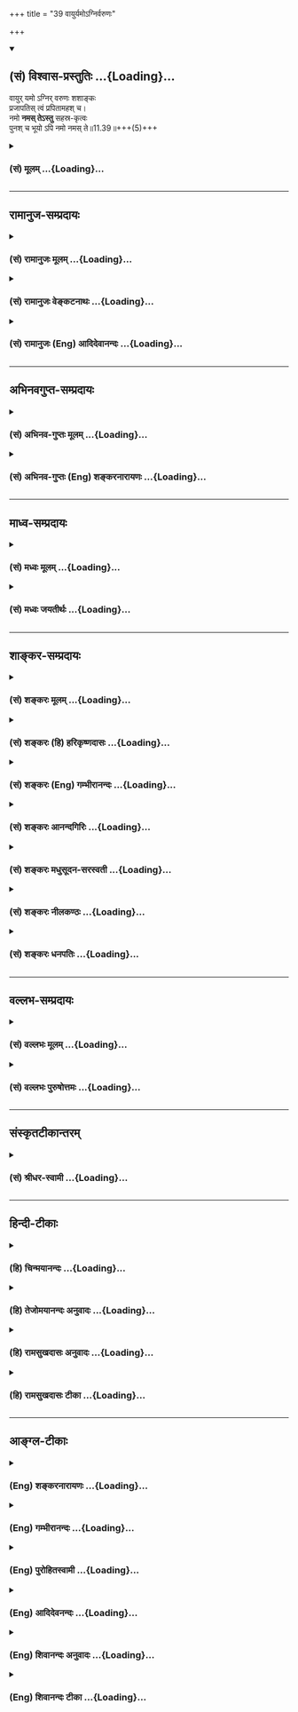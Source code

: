 +++
title = "39 वायुर्यमोऽग्निर्वरुणः"

+++
<div class="js_include" newlevelforh1="2" title="(सं) विश्वास-प्रस्तुतिः" unfilled url="/purANam_vaiShNavam/mahAbhAratam/06-bhIShma-parva/03-bhagavad-gItA-parva/saMskRtam/vishvAsa-prastutiH/11_vishva-rUpa-darshana/39_vAyuryamo-gnirvar.md">
<details open><summary><h2>(सं) विश्वास-प्रस्तुतिः ...{Loading}...</h2></summary>

वायुर् यमो ऽग्निर् वरुणः शशाङ्कः  
प्रजापतिस् त्वं प्रपितामहश् च।  
नमो **नमस् तेऽस्तु** सहस्र-कृत्वः  
पुनश् च भूयो ऽपि नमो नमस् ते॥11.39॥+++(5)+++
</details>
</div>
<div class="js_include collapsed" newlevelforh1="3" title="(सं) मूलम्" unfilled url="/purANam_vaiShNavam/mahAbhAratam/06-bhIShma-parva/03-bhagavad-gItA-parva/saMskRtam/mUlam/11_vishva-rUpa-darshana/39_vAyuryamo-gnirvar.md">
<details><summary><h3>(सं) मूलम् ...{Loading}...</h3></summary>

वायुर्यमोऽग्निर्वरुणः शशाङ्कः  
प्रजापतिस्त्वं प्रपितामहश्च।  
नमो नमस्तेऽस्तु सहस्रकृत्वः  
पुनश्च भूयोऽपि नमो नमस्ते।।11.39।।
</details>
</div>


_________________
## रामानुज-सम्प्रदायः
<div class="js_include collapsed" newlevelforh1="3" title="(सं) रामानुजः मूलम्" unfilled url="/purANam_vaiShNavam/mahAbhAratam/06-bhIShma-parva/03-bhagavad-gItA-parva/saMskRtam/rAmAnujaH/mUlam/11_vishva-rUpa-darshana/39_vAyuryamo-gnirvar.md">
<details><summary><h3>(सं) रामानुजः मूलम् ...{Loading}...</h3></summary>

।।11.39।। सर्वेषां **प्रपितामहः** त्वम् एव; पितामहादयः च। सर्वासां
प्रजानां पितरः प्रजापतयः प्रजापतीनां पिता हिरण्यगर्भः प्रजानां पितामहः;
हिरण्यगर्भस्य अपि पिता त्वं प्रजानां प्रपितामहः पितामहादीनाम् आत्मतया
तत्तच्छब्दवाच्यः त्वम् एव इत्यर्थः। अत्यद्भुताकारं भगवन्तं दृष्ट्वा
हर्षोत्फुल्लनयनः अत्यन्तसाध्वसावनतः सर्वतो नमस्करोति --

</details>
</div>
<div class="js_include collapsed" newlevelforh1="3" title="(सं) रामानुजः वेङ्कटनाथः" unfilled url="/purANam_vaiShNavam/mahAbhAratam/06-bhIShma-parva/03-bhagavad-gItA-parva/saMskRtam/rAmAnujaH/venkaTanAthaH/11_vishva-rUpa-darshana/39_vAyuryamo-gnirvar.md">
<details><summary><h3>(सं) रामानुजः वेङ्कटनाथः ...{Loading}...</h3></summary>

  
  
।।11.39।। इन्द्रं मित्रं वरुणमग्निमाहुरथो दिव्यः स सुपर्णो गरुत्मान्। एकं
सद्विप्रा बहुधा वन्दन्त्यग्निं यमं मातरिश्वानमाहुः
\[ऋक्सं.2।3।22।6तै.ब्रा.3।7।9।3\] तदेवाग्निस्तद्वायुस्तत्सूर्यस्तदु
चन्द्रमाः। तदेव शुक्रममृतं तद्ब्रह्म तदापः स प्रजापतिः \[तै.ना.1।7\]
इत्यादिश्रुत्युपबृंहणाभिप्रायेणत्वया ततं विश्वम् \[11।38\] इति
निर्दिष्टं शरीरात्भावंवायुर्यमोऽग्निः
इत्यादिसामानाधिकरण्यहेतुत्वेनाहअतस्त्वमेवेति।
सम्बन्धिविशेषानुपादानात्प्रपितामहत्वं
सर्वप्रतिसम्बन्धिकमित्यभिप्रायेणाहसर्वेषां प्रपितामहस्त्वमेवेति। चशब्दः
पितामहादिसमुच्चयार्थक इत्यभिप्रयन्नाहपितामहादयश्चेति। सर्वप्रपितामहस्य
कस्यचिदभापेन तच्छरीरकत्वेन प्रपितामहत्वायोगादन्यथा तदाहसर्वासां प्रजानां
पितर इत्यादिना। प्रजापतयः दक्षादयः। चशब्दसमुच्चितपितामहत्वं तु
तच्छरीरकतयेत्याहपितामहादीनामात्मतयेति। नमो नमस्तेऽस्तु इत्यादिनोक्तनमने
विश्वरूपप्रदर्शनप्रकटितपरत्वसौलभ्यानुभवजनितभयहर्षावेव
हेतुरित्यभिप्रायेणाह -- अत्यद्भुताकारमिति।  
  
अनन्तस्य वीर्यमिव वीर्यं यस्येत्यन्यथाप्रतिपत्तिवारणायाहअपरिमितवीर्येति।
अमितशब्दस्याप्रमितपरत्वे शास्त्रादिसिद्धिनिरोधात्अपरिमितपराक्रम
इत्युक्तम्। सर्वं समाप्नोपि इत्यत्राकाशादिवद्व्याप्तिव्युदासाय अन्तः
प्रविष्टः शास्ता जनानां सर्वात्मा \[चित्यु.11।1\]
इत्यादिश्रुत्युक्तात्मत्वपर्यवसितनियमनार्थव्याप्तिर्विवक्षितेत्यभिप्रयन्नाह
-- सर्वमात्मतयेति। पुरुष एवेदं सर्वम्
\[ऋक्सं.8।4।17।2यजुस्सं.31।2\]आत्मैवेदं सर्वं \[छां.उ.7।25।2\]नारायण
एवेदं सर्वम् \[ना.उ.2\]
इत्यादिश्रुतिस्थसर्वशब्दसामानाधिकरण्योपबृंहणायसर्वत एव सर्व इति
पूर्वोक्तसर्वशब्दसामानाधिकरण्यं न बाधाद्यर्थम्; अपितु
शरीरात्मभावनिबन्धनविशिष्टैक्यपरमित्युक्तमित्यभिप्रायेणाह --
यतस्त्वमित्यादि। ,सकलवेदवेदान्ततदुपबृंहणेषु भगवद्वाचिशब्दानां
सर्वचिदचिद्वस्तुवाचिसामान्यविशेषसकलशब्दसामानाधिकरण्यस्यापि शरीरात्मभाव
एव निबन्धनमित्येतत्प्रघट्टफलितमित्यभिप्रायेणाहत्वमक्षरं सदसदित्यादि।

</details>
</div>
<div class="js_include collapsed" newlevelforh1="3" title="(सं) रामानुजः (Eng) आदिदेवानन्दः" unfilled url="/purANam_vaiShNavam/mahAbhAratam/06-bhIShma-parva/03-bhagavad-gItA-parva/saMskRtam/rAmAnujaH/english/AdidevAnandaH/11_vishva-rUpa-darshana/39_vAyuryamo-gnirvar.md">
<details><summary><h3>(सं) रामानुजः (Eng) आदिदेवानन्दः ...{Loading}...</h3></summary>

11.39 You alone are the great-grandsire of all and also grandfather etc.
The Prajapatis are the fathers of all creatures. Hiranyagarbha (Brahma),
the father of the Prajapatis, is the grandsire of all creatures. You,
being the father of even Hiranyagarbha, are great grandfather of all
creatures. You alone are denoted by the several terms by which these
beings are known. Such is the meaning. Beholding the Lord in a most
marvellous form, Arjuna, bent with great awe, saluted Him from all sides
with his eyes widely open from joy.

</details>
</div>


_________________
## अभिनवगुप्त-सम्प्रदायः
<div class="js_include collapsed" newlevelforh1="3" title="(सं) अभिनव-गुप्तः मूलम्" unfilled url="/purANam_vaiShNavam/mahAbhAratam/06-bhIShma-parva/03-bhagavad-gItA-parva/saMskRtam/abhinava-guptaH/mUlam/11_vishva-rUpa-darshana/39_vAyuryamo-gnirvar.md">
<details><summary><h3>(सं) अभिनव-गुप्तः मूलम् ...{Loading}...</h3></summary>

।।11.39।। नमो नम इति। नमोनम इत्यनेन पौनःपुन्यं भक्त्यतिशयाविष्कारकम्।
यदेव भगवता अतिक्रान्ताध्यायैरभ्यधायि स्वस्वरूपम्; तदेव अर्जुनः
प्रत्यक्षोपलम्भविषयापन्नं स्तोत्रद्वारेण प्रकटयति इति तद्व्याख्यानं
केवलं पौनरुक्त्यप्रसङ्गायेति विरम्यते।

</details>
</div>
<div class="js_include collapsed" newlevelforh1="3" title="(सं) अभिनव-गुप्तः (Eng) शङ्करनारायणः" unfilled url="/purANam_vaiShNavam/mahAbhAratam/06-bhIShma-parva/03-bhagavad-gItA-parva/saMskRtam/abhinava-guptaH/english/shankaranArAyaNaH/11_vishva-rUpa-darshana/39_vAyuryamo-gnirvar.md">
<details><summary><h3>(सं) अभिनव-गुप्तः (Eng) शङ्करनारायणः ...{Loading}...</h3></summary>

11.39 See comment under 11.40.

</details>
</div>


_________________
## माध्व-सम्प्रदायः
<div class="js_include collapsed" newlevelforh1="3" title="(सं) मध्वः मूलम्" unfilled url="/purANam_vaiShNavam/mahAbhAratam/06-bhIShma-parva/03-bhagavad-gItA-parva/saMskRtam/madhvaH/mUlam/11_vishva-rUpa-darshana/39_vAyuryamo-gnirvar.md">
<details><summary><h3>(सं) मध्वः मूलम् ...{Loading}...</h3></summary>

।।11.37 -- 11.40।। कथं स्थाने इति तदाह -- कस्मादित्यादिना।
पूर्णश्चासावात्मा चेति महात्मा। आत्मशब्दश्चोक्तो भारते -- यच्चाप्नोति
यदादत्ते यच्चात्ति विषयानिह। यच्चास्य सन्ततो भावस्तस्मादात्मेति भण्यते
इति। तत्परं सदसतः परम्। असच्च सच्चैव च यद्विश्वं सदसतः परम्।
\[म.भा.1।1।23\] इति भारते।

</details>
</div>
<div class="js_include collapsed" newlevelforh1="3" title="(सं) मध्वः जयतीर्थः" unfilled url="/purANam_vaiShNavam/mahAbhAratam/06-bhIShma-parva/03-bhagavad-gItA-parva/saMskRtam/madhvaH/jayatIrthaH/11_vishva-rUpa-darshana/39_vAyuryamo-gnirvar.md">
<details><summary><h3>(सं) मध्वः जयतीर्थः ...{Loading}...</h3></summary>

।।11.37 -- 11.40।। सर्वे नमस्यन्ति \[11।36\] इत्येतद्युक्तमिति
स्वयमेवोक्त्वाकस्माच्च ते न नमेरन् इति विरुद्धं कथं पृच्छति इत्यत आक्षेप
एवायमिति ज्ञापयन् तन्निवर्त्याशङ्काप्रदर्शनपूर्वकमवतारयति -- **कथ**मिति।
इति शङ्कायामिति शेषः तत्तस्या उत्तरम्।
महात्मन्नक्षुद्रचित्तेत्यल्पार्थप्रतीतिनिरासार्थमाह -- **पूर्णश्चे**ति।
आत्मा,जीव इति प्रतीतिं वारयितुमाह -- **आत्मे**ति। उक्तो निरुक्तः।
यद्यस्मात्। आप्नोतेर्मन्। पकारस्य च तकारः। आङ्पूर्वाद्दाञः स एव प्रत्ययः
आकारलोपस्तत्वम्। आङ्पूर्वाददो मन्। तत्वं च। इह देहे। सन्ततो भावो नित्या
सत्ता। आङ्पूर्वात्तनोतेर्ङ्मन्। सदसद्भावात्मकं विश्वं त्वमेवेति
सत्तादिप्रदत्वादेवोच्यते। नत्वन्यथा; तथा सति उत्तरवाक्यविरोधात्; इति
भावेन तत्पठित्वा सप्रमाणकं व्याचष्टे -- **तत्परमिति**।

</details>
</div>


_________________
## शाङ्कर-सम्प्रदायः
<div class="js_include collapsed" newlevelforh1="3" title="(सं) शङ्करः मूलम्" unfilled url="/purANam_vaiShNavam/mahAbhAratam/06-bhIShma-parva/03-bhagavad-gItA-parva/saMskRtam/shankaraH/mUlam/11_vishva-rUpa-darshana/39_vAyuryamo-gnirvar.md">
<details><summary><h3>(सं) शङ्करः मूलम् ...{Loading}...</h3></summary>

।।11.39।। --,**वायुः** त्वं **यम**श्च **अग्निः वरुणः** अपां पतिः
**शशाङ्कः** चन्द्रमाः **प्रजापतिः** **त्वं** कश्यपादिः **प्रपितामहश्च**
पितामहस्यापि पिता प्रपितामहः; ब्रह्मणोऽपि पिता इत्यर्थः। **नमो नमः ते**
तुभ्यम् **अस्तु सहस्रकृत्वः। पुनश्च भूयोऽपि नमो नमः ते।** बहुशो
नमस्कारक्रियाभ्यासावृत्तिगणनं कृत्वसुचा उच्यते। पुनश्च भूयोऽपि इति
श्रद्धाभक्त्यतिशयात् अपरितोषम् आत्मनः दर्शयति।। तथा --,

</details>
</div>
<div class="js_include collapsed" newlevelforh1="3" title="(सं) शङ्करः (हि) हरिकृष्णदासः" unfilled url="/purANam_vaiShNavam/mahAbhAratam/06-bhIShma-parva/03-bhagavad-gItA-parva/saMskRtam/shankaraH/hindI/harikRShNadAsaH/11_vishva-rUpa-darshana/39_vAyuryamo-gnirvar.md">
<details><summary><h3>(सं) शङ्करः (हि) हरिकृष्णदासः ...{Loading}...</h3></summary>

।।11.39।। तथा --, आप ही वायु; यम; अग्नि; जलके राजा वरुण; चन्द्रमा और
कश्यपादि प्रजापति हैं और आप ही पितामहके भी पिता प्रपितामह हैं अर्थात्
ब्रह्माके भी पिता हैं। आपको हजारों बार नमस्कार हो; नमस्कार हो फिर भी
बारंबार आपको नमस्कार हो; नमस्कार हो। सहस्र शब्दसे कृत्वसुच् प्रत्यय कर
देनेसे अनेकोंबार नमस्कार क्रियाके अभ्यास और आवृत्तिकी गणनाका प्रतिपादन
हो जाता है परंतु फिर भी पुनश्च भूयोऽपि इन शब्दोंसे अर्जुन अतिशय श्रद्धा
और भक्तिके कारण नमस्कार करताकरता मैं तृप्त नहीं हुआ हूँ ऐसा अपना भाव
दिखलाता है।  
  
,

</details>
</div>
<div class="js_include collapsed" newlevelforh1="3" title="(सं) शङ्करः (Eng) गम्भीरानन्दः" unfilled url="/purANam_vaiShNavam/mahAbhAratam/06-bhIShma-parva/03-bhagavad-gItA-parva/saMskRtam/shankaraH/english/gambhIrAnandaH/11_vishva-rUpa-darshana/39_vAyuryamo-gnirvar.md">
<details><summary><h3>(सं) शङ्करः (Eng) गम्भीरानन्दः ...{Loading}...</h3></summary>

11.39 You are vayuh, Air; yamah, Death; and agnih, Fire; varunah, the
god of the waters; sasankah, the moon; prajapatih, the Lord of the
creatures- Kasyapa and others \[See note on p.2.-Tr.\]; and
pra-pitamahah, the Great-grandfather, i.e. the Father ever of Brahma
(Hiranyagarbha). Namo, salutations; namah, salutation; astu, be; te, to
You; sahasra-krtvah, a thousand times. Punah ca bhuyah api namo te,
salutation to You again and again; namah, salutation! The suffix
krtvasuc (after sahasra) indicates performance and repetition of the act
of salutation a number of times. The words punah ca bhuyah api (again
and again) indicate his own dissatisfaction \[Dissatisfaction with only
a few salutations.\] owing to abundance of reverence and devotion. So
also,

</details>
</div>
<div class="js_include collapsed" newlevelforh1="3" title="(सं) शङ्करः आनन्दगिरिः" unfilled url="/purANam_vaiShNavam/mahAbhAratam/06-bhIShma-parva/03-bhagavad-gItA-parva/saMskRtam/shankaraH/AnandagiriH/11_vishva-rUpa-darshana/39_vAyuryamo-gnirvar.md">
<details><summary><h3>(सं) शङ्करः आनन्दगिरिः ...{Loading}...</h3></summary>

।।11.39।। तस्य सर्वात्मत्वे हेत्वन्तरमाह -- **किञ्चेति।**
कश्यपादिरित्यादिशब्देन विराड्दक्षादयो गृह्यन्ते। पितामहो ब्रह्मा तस्य
पिता सूत्रात्मान्तर्यामी चेत्याह -- **ब्रह्मणोऽपीति।**
सर्वदेवतास्त्वमेवेत्युक्ते फलितमाह -- **नम इति।** सहस्रकृत्व इति
कृत्वसुचो विवक्षितमर्थमाह -- **बहुश इति।** पुनरुक्तितात्पर्यमाह --
**पुनश्चेति।** श्रद्धाभक्त्योरतिशयात्कृतेऽपि नमस्कारे परितोषाभावो
बुद्धेरात्मनोऽलंप्रत्ययराहित्यं तद्दर्शनार्थं पुनरुक्तिरित्यर्थः।

</details>
</div>
<div class="js_include collapsed" newlevelforh1="3" title="(सं) शङ्करः मधुसूदन-सरस्वती" unfilled url="/purANam_vaiShNavam/mahAbhAratam/06-bhIShma-parva/03-bhagavad-gItA-parva/saMskRtam/shankaraH/madhusUdana-sarasvatI/11_vishva-rUpa-darshana/39_vAyuryamo-gnirvar.md">
<details><summary><h3>(सं) शङ्करः मधुसूदन-सरस्वती ...{Loading}...</h3></summary>

।।11.39।। वायुरिति। वायुर्यमोऽग्निर्वरुणः शशाङ्कः।
सूर्यादीनामप्युपलक्षणमेतत्। प्रजापतिर्विराट् हिरण्यगर्भश्च। प्रपितामहश्च
पितामहस्य हिरण्यगर्भस्यापि पिता च त्वम्। यस्मादेवं
सर्वदेवात्मकत्वात्त्वमेव सर्वैर्नमस्कार्योसि तस्मान्ममापि वराकस्य नमो
नमस्ते तुभ्यमस्तु सहस्रकृत्वः। पुनश्च भूयोपि पुनरपि नमो नमस्ते।
भक्तिश्रद्धातिशयेन नमस्कारेष्वलंप्रत्ययाभावोऽनया नमस्कारवृत्त्या
सूच्यते।

</details>
</div>
<div class="js_include collapsed" newlevelforh1="3" title="(सं) शङ्करः नीलकण्ठः" unfilled url="/purANam_vaiShNavam/mahAbhAratam/06-bhIShma-parva/03-bhagavad-gItA-parva/saMskRtam/shankaraH/nIlakaNThaH/11_vishva-rUpa-darshana/39_vAyuryamo-gnirvar.md">
<details><summary><h3>(सं) शङ्करः नीलकण्ठः ...{Loading}...</h3></summary>

।।11.39।। सर्वदेवतात्मत्वेन स्तौति -- **वायुरिति।**
प्रजापतिर्दक्षादिश्चतुर्मुखो वा। प्रपितामहश्चतुर्मुखपिता।

</details>
</div>
<div class="js_include collapsed" newlevelforh1="3" title="(सं) शङ्करः धनपतिः" unfilled url="/purANam_vaiShNavam/mahAbhAratam/06-bhIShma-parva/03-bhagavad-gItA-parva/saMskRtam/shankaraH/dhanapatiH/11_vishva-rUpa-darshana/39_vAyuryamo-gnirvar.md">
<details><summary><h3>(सं) शङ्करः धनपतिः ...{Loading}...</h3></summary>

।।11.39।। किंच वाय्वादिस्त्वं शशाङ्कश्चन्द्रः प्रजापतिः
कश्यादिर्हिरण्यगर्भान्तः पितामहस्य हिरण्यगर्भस्यापि पिता। तथाचइन्द्रं
मित्रं वरुणमग्निमाहुरथो दिव्यः स सुपर्णो गरुत्मान्। एकं सद्विप्रा बहुधा
वदन्त्यग्निं यमं मातरिश्वानमाहुः इत्यादिमन्त्रब्राह्मणवादाः। यत
एतादृशस्त्वं जगदुत्पत्त्यादिकर्ता सर्वेश्वरः सर्वज्ञः सर्वगम्यः
सर्वात्माऽपरिच्छिन्नः सर्वनमस्कार्योऽपरिमितनमस्करोणापि मम
तृप्तिर्नास्तीत्याशयेनाह -- नमोनमस्त इत्यादिना।

</details>
</div>


_________________
## वल्लभ-सम्प्रदायः
<div class="js_include collapsed" newlevelforh1="3" title="(सं) वल्लभः मूलम्" unfilled url="/purANam_vaiShNavam/mahAbhAratam/06-bhIShma-parva/03-bhagavad-gItA-parva/saMskRtam/vallabhaH/mUlam/11_vishva-rUpa-darshana/39_vAyuryamo-gnirvar.md">
<details><summary><h3>(सं) वल्लभः मूलम् ...{Loading}...</h3></summary>

।।11.39।। वायुर्यम इति सर्वरूपत्वेऽप्येकस्याव्ययत्वमित्यैश्वर्यं वैराग्यं
वा अतस्ते सहस्रकृत्वो नमो नम इति सभयं प्रणमति।

</details>
</div>
<div class="js_include collapsed" newlevelforh1="3" title="(सं) वल्लभः पुरुषोत्तमः" unfilled url="/purANam_vaiShNavam/mahAbhAratam/06-bhIShma-parva/03-bhagavad-gItA-parva/saMskRtam/vallabhaH/puruShottamaH/11_vishva-rUpa-darshana/39_vAyuryamo-gnirvar.md">
<details><summary><h3>(सं) वल्लभः पुरुषोत्तमः ...{Loading}...</h3></summary>

  
  
।।11.39।। वायुरिति। वायुः सर्वप्रेरकः सर्वप्राणरूपः; यमः सर्वनियमनः;
अग्निः सर्वाधारः वरुणः जलाधिपः सर्वरसपूरकः; शशाङ्कः सर्वानन्दकरः;
प्रजापतिः सर्वोत्पादकः। च पुनः प्रपितामहः ब्रह्मणोऽपि पिता अतः
सर्वरूपस्त्वं तस्मात् पूर्वोक्ताः कथं तुभ्यं न नमस्कुर्युः। अतः
सर्वरूपत्वादाधिदैविकत्वात् त्वमेव नमस्यः। अतोऽहमपि नमस्करोमि सहस्रकृत्वः
सहस्रशः ते तुभ्यं नमो नमोऽस्तु। अस्त्वितिपदेन त्वमङ्गीकुर्विति
ज्ञापितम्। पुनश्चाङ्गीकारानन्तरमपि भूयः वारंवारं ते नमो नमः
करोमीत्यर्थः।  
  

</details>
</div>


_________________
## संस्कृतटीकान्तरम्
<div class="js_include collapsed" newlevelforh1="3" title="(सं) श्रीधर-स्वामी" unfilled url="/purANam_vaiShNavam/mahAbhAratam/06-bhIShma-parva/03-bhagavad-gItA-parva/saMskRtam/shrIdhara-svAmI/11_vishva-rUpa-darshana/39_vAyuryamo-gnirvar.md">
<details><summary><h3>(सं) श्रीधर-स्वामी ...{Loading}...</h3></summary>

।।11.39।। इतश्च त्वमेव सर्वैर्नमस्कार्यः सर्वदेवात्मकत्वादिति
स्तुवन्स्वयमपि नमस्करोति **-- वायुरिति।** वाय्वादिरूपस्त्वमिति
सर्वदेवतात्मकत्वोपलक्षणार्थमुक्तम्। प्रजापतिः पितामहस्तस्यापि
जनकत्वात्प्रपितामहस्त्वम्। अतस्ते तुभ्यं सहस्रकृत्वः सहस्रशो नमोऽस्तु।
भूयोपि पुनरपि सहस्रकृत्वो नमो नम इति भक्तिश्रद्धाभरातिरेकेण नमस्कारेषु
तृप्तिमनधिगच्छन्बहुशः प्रणमति।

</details>
</div>


_________________
## हिन्दी-टीकाः
<div class="js_include collapsed" newlevelforh1="3" title="(हि) चिन्मयानन्दः" unfilled url="/purANam_vaiShNavam/mahAbhAratam/06-bhIShma-parva/03-bhagavad-gItA-parva/hindI/chinmayAnandaH/11_vishva-rUpa-darshana/39_vAyuryamo-gnirvar.md">
<details><summary><h3>(हि) चिन्मयानन्दः ...{Loading}...</h3></summary>

।।11.39।। अब तक अर्जुन भगवान् श्रीकृष्ण के पर; अक्षर और निर्गुण स्वरूप
का स्तुतिगान कर रहा था। एक उपासक के मन में यह प्रश्न आ सकता है कि इस
सर्वातीत निर्गुण स्वरूप सत्य का उसके अपने इष्ट देवता (उपास्य) के साथ
निश्चित रूप से क्या सम्बन्ध है। प्राचीनकाल में प्राय प्राकृतिक शक्तियों
के अधिष्ठातृ देवताओं की श्रद्धापूर्वक आराधना; प्रार्थना और उपासना की
जाती थी। वेदकालीन साधकगण अन्तकरण की शुद्धि तथा एकाग्रता के लिए जिन
देवताओं की उपासना करते थे; उनमें प्रमुख वायु; यम; अग्नि; वरुण (जल का
देवता); शशांङ्क (चन्द्रमा) और सृष्टिकर्ता प्रजापति। इन देवताओं का आह्वान
स्त्रोतगान; पूजा तथा यज्ञयागादि के द्वारा किया जाता था। उस काल के
शिक्षित वर्ग के लोगों के मन को भी ईश्वर के यही रूप इष्ट थे। प्राय
सर्वत्र; लोग साधन को ही साध्य (लक्ष्य) समझने की गलती करते हैं। परन्तु;
यहाँ अर्जुन प्रामाणिक ज्ञान के आधार पर यह दर्शाता है कि वस्तुत अनन्त
तत्त्व ही समस्त देवताओं का मूल स्वरूप है। तथापि उस अनन्त को अर्जुन
भगवान् श्रीकृष्ण के रूप में देखता है। वेदान्त का यह सिद्धांत है कि एक ही
परमात्मा विविध उपाधियों के द्वारा व्यक्त होकर इन देवताओं के रूप में
प्राप्त होता है। वर्तमान काल में भी भक्तगण अपने इष्ट देवता के रूप में
परमेश्वर का आह्वान कर अपने इष्ट को ही देवाधिदेव कहते हैं। इस देवेश को ही
अर्जुन प्रणाम करता है।

</details>
</div>
<div class="js_include collapsed" newlevelforh1="3" title="(हि) तेजोमयानन्दः अनुवादः" unfilled url="/purANam_vaiShNavam/mahAbhAratam/06-bhIShma-parva/03-bhagavad-gItA-parva/hindI/tejomayAnandaH/anuvAdaH/11_vishva-rUpa-darshana/39_vAyuryamo-gnirvar.md">
<details><summary><h3>(हि) तेजोमयानन्दः अनुवादः ...{Loading}...</h3></summary>

।।11.39।। आप वायु, यम, अग्नि, वरुण, चन्द्रमा, प्रजापति (ब्रह्मा) और
प्रपितामह (ब्रह्मा के भी कारण) हैं; आपके लिए सहस्र बार नमस्कार, नमस्कार
है, पुनः आपको बारम्बार नमस्कार, नमस्कार है।।

</details>
</div>
<div class="js_include collapsed" newlevelforh1="3" title="(हि) रामसुखदासः अनुवादः" unfilled url="/purANam_vaiShNavam/mahAbhAratam/06-bhIShma-parva/03-bhagavad-gItA-parva/hindI/rAmasukhadAsaH/anuvAdaH/11_vishva-rUpa-darshana/39_vAyuryamo-gnirvar.md">
<details><summary><h3>(हि) रामसुखदासः अनुवादः ...{Loading}...</h3></summary>

।।11.39।। आप ही वायु, यमराज, अग्नि, वरुण, चन्द्रमा, दक्ष आदि प्रजापति और
प्रपितामह (ब्रह्माजीके भी पिता) हैं। आपको हजारों बार नमस्कार हो! नमस्कार
हो ! ! और फिर भी आपको बार-बार नमस्कार हो ! नमस्कार हो !

</details>
</div>
<div class="js_include collapsed" newlevelforh1="3" title="(हि) रामसुखदासः टीका" unfilled url="/purANam_vaiShNavam/mahAbhAratam/06-bhIShma-parva/03-bhagavad-gItA-parva/hindI/rAmasukhadAsaH/TIkA/11_vishva-rUpa-darshana/39_vAyuryamo-gnirvar.md">
<details><summary><h3>(हि) रामसुखदासः टीका ...{Loading}...</h3></summary>

।।11.39।।***व्याख्या--*वायुः--**जिससे सबको प्राण मिल रहे हैं, मात्र
प्राणी जी रहे हैं, सबको सामर्थ्य मिल रही है, वह वायु आप ही हैं।

</details>
</div>


_________________
## आङ्ग्ल-टीकाः
<div class="js_include collapsed" newlevelforh1="3" title="(Eng) शङ्करनारायणः" unfilled url="/purANam_vaiShNavam/mahAbhAratam/06-bhIShma-parva/03-bhagavad-gItA-parva/english/shankaranArAyaNaH/11_vishva-rUpa-darshana/39_vAyuryamo-gnirvar.md">
<details><summary><h3>(Eng) शङ्करनारायणः ...{Loading}...</h3></summary>

11.39. You are Vayu, Yama, Agni, Varuna, the Moon, Prajapati and the
Great-paternal-grand-father; Salutation and salutation thousand times to
You; and again also more salutation and salutation to You.

</details>
</div>
<div class="js_include collapsed" newlevelforh1="3" title="(Eng) गम्भीरानन्दः" unfilled url="/purANam_vaiShNavam/mahAbhAratam/06-bhIShma-parva/03-bhagavad-gItA-parva/english/gambhIrAnandaH/11_vishva-rUpa-darshana/39_vAyuryamo-gnirvar.md">
<details><summary><h3>(Eng) गम्भीरानन्दः ...{Loading}...</h3></summary>

11.39 You are Air, Death, Fire, the god of the waters, the moon, the
Lord of the creatures, and the Greater-grandfather. Salutations!
Salutation be to You a thousand times; salutation to You again and
again! Salutation!

</details>
</div>
<div class="js_include collapsed" newlevelforh1="3" title="(Eng) पुरोहितस्वामी" unfilled url="/purANam_vaiShNavam/mahAbhAratam/06-bhIShma-parva/03-bhagavad-gItA-parva/english/purohitasvAmI/11_vishva-rUpa-darshana/39_vAyuryamo-gnirvar.md">
<details><summary><h3>(Eng) पुरोहितस्वामी ...{Loading}...</h3></summary>

11.39 Thou art the Wind, Thou art Death, Thou art the Fire, the Water,
the Moon, the Father and the Grandfather. Honour and glory to Thee a
thousand and a thousand times! Again and again, salutation be to Thee, O
my Lord!

</details>
</div>
<div class="js_include collapsed" newlevelforh1="3" title="(Eng) आदिदेवनन्दः" unfilled url="/purANam_vaiShNavam/mahAbhAratam/06-bhIShma-parva/03-bhagavad-gItA-parva/english/AdidevanandaH/11_vishva-rUpa-darshana/39_vAyuryamo-gnirvar.md">
<details><summary><h3>(Eng) आदिदेवनन्दः ...{Loading}...</h3></summary>

11.39 (a) You are Yayu, Yama, Agini, Varuna, Sasanka, Prajapati and the
great-grandsire৷৷. (b) ৷৷. Hail, Hail unto You, a thousand times! Hail
unto You again and yet again!

</details>
</div>
<div class="js_include collapsed" newlevelforh1="3" title="(Eng) शिवानन्दः अनुवादः" unfilled url="/purANam_vaiShNavam/mahAbhAratam/06-bhIShma-parva/03-bhagavad-gItA-parva/english/shivAnandaH/anuvAdaH/11_vishva-rUpa-darshana/39_vAyuryamo-gnirvar.md">
<details><summary><h3>(Eng) शिवानन्दः अनुवादः ...{Loading}...</h3></summary>

11.39 Thou art Vayu, Yama, Agni, Varuna, the moon, the Creator, and the
great-grandfather. Salutations, salutations unto Thee, a thousand times,
and again salutations, salutations unto Thee.

</details>
</div>
<div class="js_include collapsed" newlevelforh1="3" title="(Eng) शिवानन्दः टीका" unfilled url="/purANam_vaiShNavam/mahAbhAratam/06-bhIShma-parva/03-bhagavad-gItA-parva/english/shivAnandaH/TIkA/11_vishva-rUpa-darshana/39_vAyuryamo-gnirvar.md">
<details><summary><h3>(Eng) शिवानन्दः टीका ...{Loading}...</h3></summary>

11.39 वायुः Vayu; यमः Yama; अग्निः Agni; वरुणः Varuna; शशाङ्कः moon;
प्रजापतिः Prajapati; त्वम् Thou; प्रपितामहः greatgrandfather; च and;
नमःनमः salutations; ते to Thee; अस्तु be; सहस्रकृत्वः thousand times;
पुनः again; च and; भूयः again; अपि also ; नमःनमः salutations; ते to
Thee.Commentary Prajapati Marichi and others were the seven mindborn
sons of Brahma. Kasyapa descended from Marichi and from Kasyapa came all
other progeny. Therefore; Marichi; Kasyapa and others are known as
Prajapatis or the gods or progeny. The word Prajapati here is
interpreted by some as Kasyapa and other Prajapatis. But as the word has
been used here in the singular number it is appropriate to take Brahma
as Prajapati. Brahma is the grandfather (Pitamaha) of Kasyapa. Brahma or
the Hiranyagarbha is the Karya Brahman (effect). Isvara is the Karana
Brahman (the cause for Brahma). Therefore; Isvara is the
greatgrandfather. He is the father of,even Brahma.Isvara has Maya as the
limiting adjunct. Maya is His causal body. Isvara has no plane. Maya is
in an undifferentiated state. She is in a state where the alities of
Nature (Gunas) are in eilibrium. When the eilibrium is disturbed through
the will of Isvara; the three Gunas; Brahma; Vishnu and Siva
manifest.Thou art the moon alludes to and includes the sun also.Punah;
Bhuyah Again. Salutations a thousand times and again salutations. This
indicates that Arjuna had intense faith in and boundless devotion for
Lord Krishna. He was not satisfied even if he prostrated himself a
thousand times.

</details>
</div>
